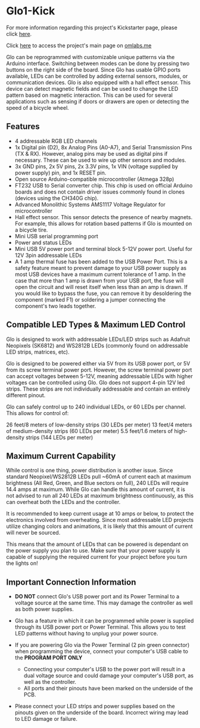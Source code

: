 # Glo1-Kick

For more information regarding this project's Kickstarter page, please click [here](https://www.kickstarter.com/projects/omnitech/glo-a-hackable-arduino-based-rgb-led-strip-controller?ref=user_menu).

Click [here](https://omanavekar.wixsite.com/ommakes/glo-rev-1) to access the project's main page on [omlabs.me](https://omanavekar.wixsite.com/ommakes)

Glo can be reprogrammed with customizable unique patterns via the Arduino interface. Switching between modes can be done by pressing two buttons on the right side of the board. Since Glo has usable GPIO ports available, LEDs can be controlled by adding external sensors, modules, or communication devices. Glo is also equipped with a hall effect sensor. This device can detect magnetic fields and can be used to change the LED pattern based on magnetic interaction. This can be used for several applications such as sensing if doors or drawers are open or detecting the speed of a bicycle wheel.

## Features
* 4 addressable RGB LED channels
* 1x Digital pin (D2), 8x Analog Pins (A0-A7), and Serial Transmission Pins (TX & RX). However, analog pins may be used as digital pins if necessary. These can be used to wire up other sensors and modules.
* 3x GND pins, 2x 5V pins, 2x 3.3V pins, 1x VIN (voltage supplied by power supply) pin, and 1x RESET pin.
* Open source Arduino-compatible microcontroller (Atmega 328p)
* FT232 USB to Serial converter chip. This chip is used on official Arduino boards and does not contain driver issues commonly found in clones (devices using the CH340G chip).
* Advanced Monolithic Systems AMS1117 Voltage Regulator for microcontroller
* Hall effect sensor. This sensor detects the presence of nearby magnets. For example, this allows for rotation based patterns if Glo is mounted on a bicycle tire.
* Mini USB serial programming port
* Power and status LEDs
* Mini USB 5V power port and terminal block 5-12V power port. Useful for 12V 3pin addressable LEDs
* A 1 amp thermal fuse has been added to the USB Power Port. This is a safety feature meant to prevent damage to your USB power supply as most USB devices have a maximum current   tolerance of 1 amp. In the case that more than 1 amp is drawn from your USB port, the fuse will open the circuit and will reset itself when less than an amp is drawn. If you     would like to bypass the fuse, you can remove it by desoldering the component (marked F1) or soldering a jumper connecting the component's two leads together.

## Compatible LED Types & Maximum LED Control
Glo is designed to work with addressable LEDs/LED strips such as Adafruit Neopixels (SK6812) and WS2812B LEDs (commonly found on addressable LED strips, matrices, etc).

Glo is designed to be powered either via 5V from its USB power port, or 5V from its screw terminal power port. However, the screw terminal power port can accept voltages between 5-12V, meaning addressable LEDs with higher voltages can be controlled using Glo. Glo does not support 4-pin 12V led strips. These strips are not individually addressable and contain an entirely different pinout.

Glo can safely control up to 240 individual LEDs, or 60 LEDs per channel. This allows for control of:

26 feet/8 meters of low-density strips (30 LEDs per meter)
13 feet/4 meters of medium-density strips (60 LEDs per meter)
5.5 feet/1.6 meters of high-density strips (144 LEDs per meter)

## Maximum Current Capability
While control is one thing, power distribution is another issue. Since standard Neopixel/WS2812B LEDs pull ~60mA of current each at maximum brightness (All Red, Green, and Blue sectors on full), 240 LEDs will require 14.4 amps at maximum. While Glo can handle this amount of current, it is not advised to run all 240 LEDs at maximum brightness continuously, as this can overheat both the LEDs and the controller.

It is recommended to keep current usage at 10 amps or below, to protect the electronics involved from overheating. Since most addressable LED projects utilize changing colors and animations, it is likely that this amount of current will never be sourced.

This means that the amount of LEDs that can be powered is dependant on the power supply you plan to use. Make sure that your power supply is capable of supplying the required current for your project before you turn the lights on!

## Important Connection Information
* **DO NOT** connect Glo's USB power port and its Power Terminal to a voltage source at the same time. This may damage the controller as well as both power supplies. 

* Glo has a feature in which it can be programmed while power is supplied through its USB power port or Power Terminal. This allows you to test LED patterns without having to unplug your power source.

* If you are powering Glo via the Power Terminal (2 pin green connector) when programming the device, connect your computer's USB cable to the **PROGRAM PORT ONLY**

    * Connecting your computer's USB to the power port will result in a dual voltage source and could damage your computer's USB port, as well as the controller.
    * All ports and their pinouts have been marked on the underside of the PCB.

* Please connect your LED strips and power supplies based on the pinouts given on the underside of the board. Incorrect wiring may lead to LED damage or failure.

